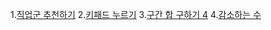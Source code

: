 1.[직업군 추천하기](https://pro-grammers.tistory.com/35)
2.[키패드 누르기](https://pro-grammers.tistory.com/39)
3.[구간 합 구하기 4](https://pro-grammers.tistory.com/38)
4.[감소하는 수](https://pro-grammers.tistory.com/37)
